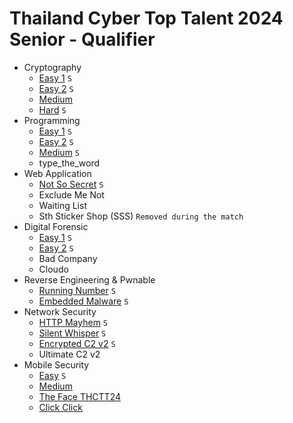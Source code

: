 # Thailand Cyber Top Talent 2024 Senior - Qualifier

- Cryptography
  - [Easy 1](./challenges/cryptography/easy-1.md) `S`
  - [Easy 2](./challenges/cryptography/easy-2.md) `S`
  - [Medium](./challenges/cryptography/medium.md)
  - [Hard](./challenges/cryptography/hard.md) `S`
- Programming
  - [Easy 1](./challenges/programming/easy-1.md) `S`
  - [Easy 2](./challenges/programming/easy-2.md) `S`
  - [Medium](./challenges/programming/medium.md) `S`
  - type_the_word
- Web Application
  - [Not So Secret](./challenges/web-application/not-so-secret.md) `S`
  - Exclude Me Not
  - Waiting List
  - Sth Sticker Shop (SSS) `Removed during the match`
- Digital Forensic
  - [Easy 1](./challenges/digital-forensic/easy-1.md) `S`
  - [Easy 2](./challenges/digital-forensic/easy-2.md) `S`
  - Bad Company
  - Cloudo
- Reverse Engineering & Pwnable
  - [Running Number](./challenges/reverse-engineering-and-pwnable/running-number.md) `S`
  - [Embedded Malware](./challenges/reverse-engineering-and-pwnable/embedded-malware.md) `S`
- Network Security
  - [HTTP Mayhem](./challenges/network-security/http-mayhem.md) `S`
  - [Silent Whisper](./challenges/network-security/slient-whisper.md) `S`
  - [Encrypted C2 v2](./challenges/network-security/encrypted-c2-v2.md) `S`
  - Ultimate C2 v2
- Mobile Security
  - [Easy](./challenges/mobile-security/easy.md) `S`
  - [Medium](./challenges/mobile-security/medium.md)
  - [The Face THCTT24](./challenges/mobile-security/the-face-thctt24.md)
  - [Click Click](./challenges/mobile-security/click-click.md)
